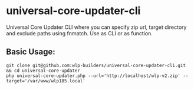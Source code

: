 # universal-core-updater-cli
Universal Core Updater CLI where you can specify zip url, target directory and exclude paths using fnmatch. Use as CLI or as function.

## Basic Usage:
```
git clone git@github.com:wlp-builders/universal-core-updater-cli.git && cd universal-core-updater
php universal-core-updater.php --url='http://localhost/wlp-v2.zip' --target='/var/www/wlp185.local'
```
